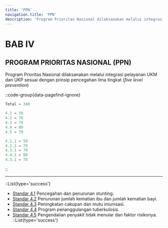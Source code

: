 ```yaml
---
title: 'PPN'
navigation.title: 'PPN'
description: 'Program Prioritas Nasional dilaksanakan melalui integrasi pelayanan UKM dan UKP sesuai dengan prinsip pencegahan lima tingkat'
---
```

# BAB IV
## PROGRAM PRIORITAS NASIONAL (PPN)
Program Prioritas Nasional dilaksanakan melalui integrasi pelayanan UKM dan UKP sesuai dengan prinsip pencegahan lima tingkat (*five level prevention*) 

::code-group{data-pagefind-ignore}
```js [Nilai]
Total = 340
```
```js [Standar]
4.1 = 50
4.2 = 70
4.3 = 70 
4.4 = 80 
4.5 = 70 
```
```js [Kriteria]
4.1.1 = 50
4.2.1 = 70
4.3.1 = 70
4.4.1 = 80
4.5.1 = 70
```
::

---
::List{type='success'}
- [Standar 4.1](/docs/akred/pkm/4/1) Pencegahan dan penurunan stunting. 
- [Standar 4.2](/docs/akred/pkm/4/2) Penurunan jumlah kematian ibu dan jumlah kematian bayi. 
- [Standar 4.3](/docs/akred/pkm/4/3) Peningkatan cakupan dan mutu imunisasi. 
- [Standar 4.4](/docs/akred/pkm/4/4) Program penanggulangan tuberkulosis. 
- [Standar 4.5](/docs/akred/pkm/4/5) Pengendalian penyakit tidak menular dan faktor risikonya. 
::List{type='success'}
